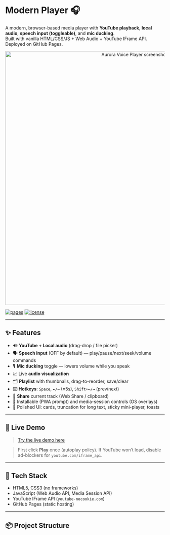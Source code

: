 
# Modern Player 🎧

A modern, browser-based media player with **YouTube playback**, **local audio**, **speech input (toggleable)**, and **mic ducking**.  
Built with vanilla HTML/CSS/JS + Web Audio + YouTube IFrame API. Deployed on GitHub Pages.

<p align="center">
  <img alt="Aurora Voice Player screenshot" src="docs/screenshot.png" width="800">
</p>

[![pages](https://img.shields.io/badge/GitHub%20Pages-Live-2ea44f?logo=github)](https://<YOUR_GH_USERNAME>.github.io/<YOUR_REPO>/)
[![license](https://img.shields.io/badge/License-MIT-blue.svg)](LICENSE)

---

## ✨ Features

- 🔊 **YouTube + Local audio** (drag-drop / file picker)
- 🗣️ **Speech input** (OFF by default) — play/pause/next/seek/volume commands
- 🎙️ **Mic ducking** toggle — lowers volume while you speak
- 📈 Live **audio visualization**
- 🗂️ **Playlist** with thumbnails, drag-to-reorder, save/clear
- ⌨️ **Hotkeys**: `Space`, `←/→` (±5s), `Shift+←/→` (prev/next)
- 🔗 **Share** current track (Web Share / clipboard)
- 📱 Installable (PWA prompt) and media-session controls (OS overlays)
- 💅 Polished UI: cards, truncation for long text, sticky mini-player, toasts

---

## 🚀 Live Demo

> [Try the live demo here](https://rmehmood786.github.io/modern_voice_player/)

> First click **Play** once (autoplay policy). If YouTube won’t load, disable ad-blockers for `youtube.com/iframe_api`.

---

## 🧰 Tech Stack

- HTML5, CSS3 (no frameworks)
- JavaScript (Web Audio API, Media Session API)
- YouTube IFrame API (`youtube-nocookie.com`)
- GitHub Pages (static hosting)

---

## 📦 Project Structure

